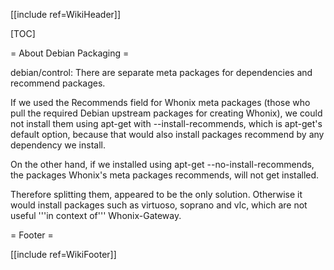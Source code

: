 [[include ref=WikiHeader]]

[TOC]

= About Debian Packaging =

debian/control: There are separate meta packages for dependencies and recommend packages.

If we used the Recommends field for Whonix meta packages (those who pull the required Debian upstream packages for creating Whonix), we could not install them using apt-get with --install-recommends, which is apt-get's default option, because that would also install packages recommend by any dependency we install.

On the other hand, if we installed using apt-get --no-install-recommends, the packages Whonix's meta packages recommends, will not get installed.

Therefore splitting them, appeared to be the only solution. Otherwise it would install packages such as virtuoso, soprano and vlc, which are not useful '''in context of''' Whonix-Gateway.

= Footer =

[[include ref=WikiFooter]]

